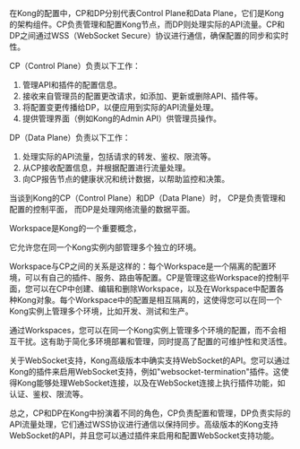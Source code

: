 在Kong的配置中，CP和DP分别代表Control Plane和Data Plane，它们是Kong的架构组件。CP负责管理和配置Kong节点，而DP则处理实际的API流量。CP和DP之间通过WSS（WebSocket Secure）协议进行通信，确保配置的同步和实时性。

CP（Control Plane）负责以下工作：
1. 管理API和插件的配置信息。
2. 接收来自管理员的配置更改请求，如添加、更新或删除API、插件等。
3. 将配置变更传播给DP，以便应用到实际的API流量处理。
4. 提供管理界面（例如Kong的Admin API）供管理员操作。

DP（Data Plane）负责以下工作：
1. 处理实际的API流量，包括请求的转发、鉴权、限流等。
2. 从CP接收配置信息，并根据配置进行流量处理。
3. 向CP报告节点的健康状况和统计数据，以帮助监控和决策。


当谈到Kong的CP（Control Plane）和DP（Data Plane）时，
CP是负责管理和配置的控制平面，
而DP是处理网络流量的数据平面。

Workspace是Kong的一个重要概念，

它允许您在同一个Kong实例内部管理多个独立的环境。

Workspace与CP之间的关系是这样的：每个Workspace是一个隔离的配置环境，可以有自己的插件、服务、路由等配置。CP是管理这些Workspace的控制平面，您可以在CP中创建、编辑和删除Workspace，以及在Workspace中配置各种Kong对象。每个Workspace中的配置是相互隔离的，这使得您可以在同一个Kong实例上管理多个环境，比如开发、测试和生产。

通过Workspaces，您可以在同一个Kong实例上管理多个环境的配置，而不会相互干扰。这有助于简化多环境部署和管理，同时提高了配置的可维护性和灵活性。


关于WebSocket支持，Kong高级版本中确实支持WebSocket的API。您可以通过Kong的插件来启用WebSocket支持，例如"websocket-termination"插件。这使得Kong能够处理WebSocket连接，以及在WebSocket连接上执行插件功能，如认证、鉴权、限流等。

总之，CP和DP在Kong中扮演着不同的角色，CP负责配置和管理，DP负责实际的API流量处理，它们通过WSS协议进行通信以保持同步。高级版本的Kong支持WebSocket的API，并且您可以通过插件来启用和配置WebSocket支持功能。